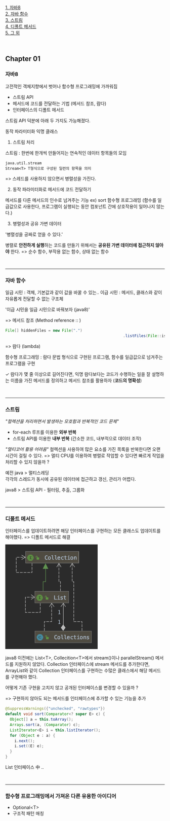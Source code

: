 [1. 자바8](#자바8) <br>
[2. 자바 함수](#자바-함수) <br>
[3. 스트림](#스트림) <br>
[4. 디폴트 메서드](#디폴트-메서드) <br>
[5. 그 외](#함수형-프로그래밍에서-가져온-다른-유용한-아이디어) 

<br>


## Chapter 01

### 자바8

고전적인 객체지향에서 벗어나 함수형 프로그래밍에 가까워짐

- 스트림 API
- 메서드에 코드를 전달하는 기법 (메서드 참조, 람다)
- 인터페이스의 디폴트 메서드

스트림 API 덕분에 아래 두 가지도 가능해졌다. 

동작 파라미터화 익명 클래스 



1. 스트림 처리 

스트림 : 한번에 한개씩 만들어지는 연속적인 데이터 항목들의 모임

```
java.util.stream 
Stream<T> T형식으로 구성된 일련의 항목을 의미 
```

=> 스레드를 사용하지 않으면서 병렬성을 가진다. 



2. 동작 파라미터화로 메서드에 코드 전달하기

메서드를 다른 메서드의 인수로 넘겨주는 기능 ex) sort
함수형 프로그래밍 (함수를 일급값으로 사용한다, 프로그램이 실행되는 동안 컴포넌트 간에 상호작용이 일어나지 않는다.)

3. 병렬성과 공유 가변 데이터

'병렬성을 공짜로 얻을 수 있다.'

병렬로 **안전하게 실행**하는 코드를 만들기 위해서는 **공유된 가변 데이터에 접근하지 않아야** 한다. => 순수 함수, 부작용 없는 함수, 상태 없는 함수

<br>

---

### 자바 함수

일급 시민 : 객체, 기본값과 같이 값을 바꿀 수 있는.. 
이급 시민 : 메서드, 클래스와 같이 자유롭게 전달할 수 없는 구조체

'이급 시민을 일급 시민으로 바꿔보자 (java8)'



=> 메서드 참조 (Method reference :: )

```java
File[] hiddenFiles = new File(".")
													.listFiles(File::isHidden);
```

=> 람다 (lambda)

함수형 프로그래밍 : 람다 문법 형식으로 구현된 프로그램, 함수를 일급값으로 넘겨주는 프로그램을 구현

✓ 람다가 몇 줄 이상으로 길어진다면, 익명 람다보다는 코드가 수행하는 일을 잘 설명하는 이름을 가진 메서드를 정의하고 메서드 참조를 활용하자 (**코드의 명확성**)

<br>

---

### 스트림

*"컬렉션을 처리하면서 발생하는 모호함과 반복적인 코드 문제"*

- for-each 루프를 이용한 **외부 반복**
- 스트림 API를 이용한 **내부 반복** (간소한 코드, 내부적으로 데이터 조작)

*"멀티코어 활용 어려움"*
컬렉션을 사용하여 많은 요소를 가진 목록을 반복한다면 오랜 시간이 걸릴 수 있다. => 멀티 CPU를 이용하여 병렬로 작업할 수 있다면 빠르게 작업을 처리할 수 있지 않을까 ? 

예전 java > 멀티스레딩  
각각의 스레드가 동시에 공유된 데이터에 접근하고 갱신, 관리가 어렵다. 

java8 > 스트림 API - 필터링, 추출, 그룹화 

<br>

---

### 디폴트 메서드

인터페이스를 업데이트하려면 해당 인터페이스를 구현하는 모든 클래스도 업데이트를 해야했다. => 디폴트 메서드로 해결

![List_Collection](./image/chapter01_Collections_List.png)
 
java8 이전에는 List\<T>, Collecition\<T>에서 stream()이나 parallelStream() 메서드를 지원하지 않았다. Collection 인터페이스에 stream 메서드를 추가한다면, ArrayList와 같이 Collection 인터페이스를 구현하는 수많은 클래스에서 해당 메서드를 구현해야 했다. 

어떻게 기존 구현을 고치지 않고 공개된 인터페이스를 변경할 수 있을까 ?

=> 구현하지 않아도 되는 메서드를 인터페이스에 추가할 수 있는 기능을 추가

```java
@SuppressWarnings({"unchecked", "rawtypes"})
default void sort(Comparator<? super E> c) {
  Object[] a = this.toArray();
  Arrays.sort(a, (Comparator) c);
  ListIterator<E> i = this.listIterator();
  for (Object e : a) {
    i.next();
    i.set((E) e);
  }
}
```

List 인터페이스 中 ..

<br>

---

### 함수형 프로그래밍에서 가져온 다른 유용한 아이디어

- Optional\<T>
- 구조적 패턴 매칭
